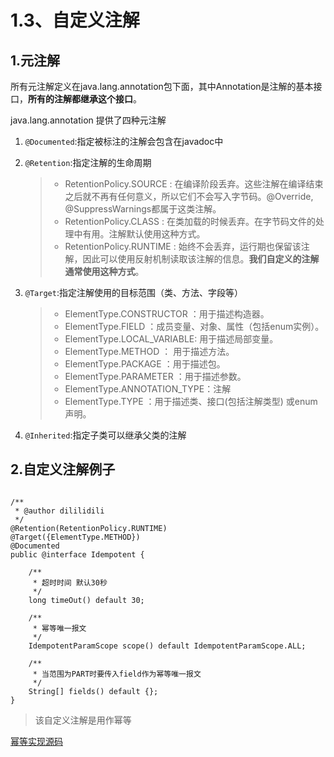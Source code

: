 # 1.3、自定义注解

## 1.元注解

所有元注解定义在java.lang.annotation包下面，其中Annotation是注解的基本接口，**所有的注解都继承这个接口**。

java.lang.annotation 提供了四种元注解

1. `@Documented`:指定被标注的注解会包含在javadoc中

2. `@Retention`:指定注解的生命周期

   > - RetentionPolicy.SOURCE : 在编译阶段丢弃。这些注解在编译结束之后就不再有任何意义，所以它们不会写入字节码。@Override, @SuppressWarnings都属于这类注解。
   > -  RetentionPolicy.CLASS : 在类加载的时候丢弃。在字节码文件的处理中有用。注解默认使用这种方式。  
   > - RetentionPolicy.RUNTIME : 始终不会丢弃，运行期也保留该注解，因此可以使用反射机制读取该注解的信息。**我们自定义的注解通常使用这种方式**。

3. `@Target`:指定注解使用的目标范围（类、方法、字段等）

   > - ElementType.CONSTRUCTOR ：用于描述构造器。
   > - ElementType.FIELD ：成员变量、对象、属性（包括enum实例）。
   > - ElementType.LOCAL_VARIABLE: 用于描述局部变量。
   > - ElementType.METHOD ： 用于描述方法。
   > - ElementType.PACKAGE ：用于描述包。
   > - ElementType.PARAMETER ：用于描述参数。
   > - ElementType.ANNOTATION_TYPE：注解
   > - ElementType.TYPE ：用于描述类、接口(包括注解类型) 或enum声明。

4. `@Inherited`:指定子类可以继承父类的注解

## 2.自定义注解例子

```

/**
 * @author dililidili
 */
@Retention(RetentionPolicy.RUNTIME)
@Target({ElementType.METHOD})
@Documented
public @interface Idempotent {

    /**
     * 超时时间 默认30秒
     */
    long timeOut() default 30;

    /**
     * 幂等唯一报文
     */
    IdempotentParamScope scope() default IdempotentParamScope.ALL;

    /**
     * 当范围为PART时要传入field作为幂等唯一报文
     */
    String[] fields() default {};
}
```

> 该自定义注解是用作幂等

[幂等实现源码](https://gitee.com/huayedi/general-utility-tool)



